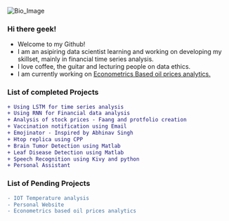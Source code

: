 ![Bio_Image](https://media-exp1.licdn.com/dms/image/C4D16AQHm9LTkM-XGeA/profile-displaybackgroundimage-shrink_350_1400/0/1618151012314?e=1626307200&v=beta&t=d7SanAjm8srg9Z0intBqeT54PN07DFPzBcUpL6FptS8)

### Hi there geek!

<!--
**shuklasaharsh/shuklasaharsh** is a ✨ _special_ ✨ repository because its `README.md` (this file) appears on your GitHub profile.

Here are some ideas to get you started:

- 🔭 I’m currently working on ...
- 🌱 I’m currently learning ...
- 👯 I’m looking to collaborate on ...
- 🤔 I’m looking for help with ...
- 💬 Ask me about ...
- 📫 How to reach me: ...
- 😄 Pronouns: ...
- ⚡ Fun fact: ...
-->


- Welcome to my Github!
- I am an asipiring data scientist learning and working on developing my skillset, mainly in financial time series analysis.
- I love coffee, the guitar and lecturing people on data ethics.
- I am currently working on <a href="https://github.com/shuklasaharsh/Econometry-Oil">Econometrics Based oil prices analytics.</a>

### List of completed Projects
 ```diff
 + Using LSTM for time series analysis
 + Using RNN for Financial data analysis
 + Analysis of stock prices - Faang and protfolio creation
 + Vaccination notification using Email
 + Emojinator - Inspired by Abhinav Singh
 + Htop replica using CPP
 + Brain Tumor Detection using Matlab
 + Leaf Disease Detection using Matlab
 + Speech Recognition using Kivy and python
 + Personal Assistant
 
 ```
 
 ### List of Pending Projects
 ``` diff
 - IOT Temperature analysis
 - Personal Website
 - Econometrics based oil prices analytics
 ```
